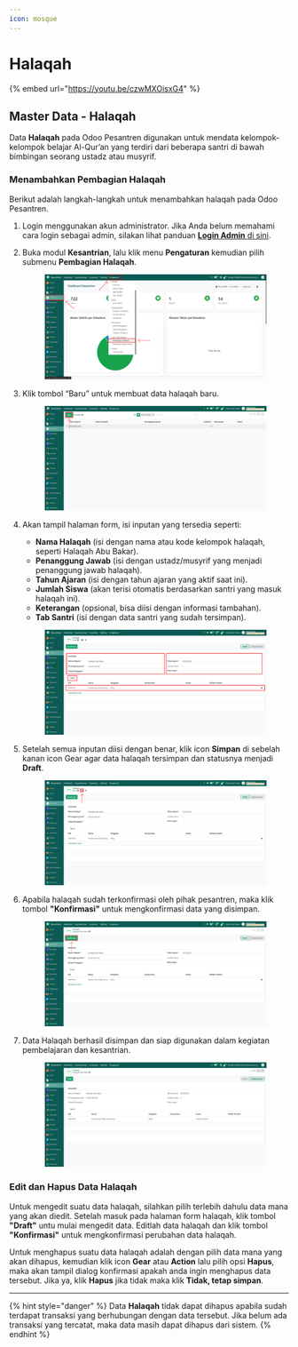 ```yaml
---
icon: mosque
---
```


# Halaqah

{% embed url="https://youtu.be/czwMXOisxG4" %}

## Master Data - Halaqah

Data **Halaqah** pada Odoo Pesantren digunakan untuk mendata kelompok-kelompok belajar Al-Qur’an yang terdiri dari beberapa santri di bawah bimbingan seorang ustadz atau musyrif.

### Menambahkan Pembagian Halaqah

Berikut adalah langkah-langkah untuk menambahkan halaqah pada Odoo Pesantren.

1. Login menggunakan akun administrator. Jika Anda belum memahami cara login sebagai admin, silakan lihat panduan [**Login Admin** di sini](../../panduan-login/login-admin.md).
2.  Buka modul **Kesantrian**, lalu klik menu **Pengaturan** kemudian pilih submenu **Pembagian Halaqah**.

    <figure><img src="../../.gitbook/assets/images-186.png" alt=""><figcaption></figcaption></figure>


3.  Klik tombol “Baru” untuk membuat data halaqah baru.

    <figure><img src="../../.gitbook/assets/images-187.png" alt=""><figcaption></figcaption></figure>


4.  Akan tampil halaman form, isi inputan yang tersedia seperti:

    * **Nama Halaqah** (isi dengan nama atau kode kelompok halaqah, seperti Halaqah Abu Bakar).
    * **Penanggung Jawab** (isi dengan ustadz/musyrif yang menjadi penanggung jawab halaqah).
    * **Tahun Ajaran** (isi dengan tahun ajaran yang aktif saat ini).
    * **Jumlah Siswa** (akan terisi otomatis berdasarkan santri yang masuk halaqah ini).
    * **Keterangan** (opsional, bisa diisi dengan informasi tambahan).
    * **Tab Santri** (isi dengan data santri yang sudah tersimpan).

    <figure><img src="../../.gitbook/assets/images-188.png" alt=""><figcaption></figcaption></figure>


5.  Setelah semua inputan diisi dengan benar, klik icon **Simpan** di sebelah kanan icon Gear agar data halaqah tersimpan dan statusnya menjadi **Draft**.

    <figure><img src="../../.gitbook/assets/images-189.png" alt=""><figcaption></figcaption></figure>


6.  Apabila halaqah sudah terkonfirmasi oleh pihak pesantren, maka klik tombol **"Konfirmasi"** untuk mengkonfirmasi data yang disimpan.

    <figure><img src="../../.gitbook/assets/images-190.png" alt=""><figcaption></figcaption></figure>


7.  Data Halaqah berhasil disimpan dan siap digunakan dalam kegiatan pembelajaran dan kesantrian.

    <figure><img src="../../.gitbook/assets/images-198.png" alt=""><figcaption></figcaption></figure>

### Edit dan Hapus Data Halaqah

Untuk mengedit suatu data halaqah, silahkan pilih terlebih dahulu data mana yang akan diedit. Setelah masuk pada halaman form halaqah, klik tombol **"Draft"** untu mulai mengedit data. Editlah data halaqah dan klik tombol **"Konfirmasi"** untuk mengkonfirmasi perubahan data halaqah.

Untuk menghapus suatu data halaqah adalah dengan pilih data mana yang akan dihapus, kemudian klik icon **Gear** atau **Action** lalu pilih opsi **Hapus**, maka akan tampil dialog konfirmasi apakah anda ingin menghapus data tersebut. Jika ya, klik **Hapus** jika tidak maka klik **Tidak, tetap simpan**.

***

{% hint style="danger" %}
Data **Halaqah** tidak dapat dihapus apabila sudah terdapat transaksi yang berhubungan dengan data tersebut. Jika belum ada transaksi yang tercatat, maka data masih dapat dihapus dari sistem.
{% endhint %}
